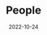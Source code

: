 ---
title: People
date: 2022-10-24

type: landing

sections:
  - block: people
    content:
      title: Meet the Team
      # Choose which groups/teams of users to display.
      #   Edit `user_groups` in each user's profile to add them to one or more of these groups.
      user_groups:
          - Teachers
          - Research Assistants
          - Master's Students
          - Doctoral Students
          - Graduated Students
          - Visitors

      sort_by: Params.last_name
      sort_ascending: true
    design:
      show_interests: false
      show_role: true
      show_social: true
---